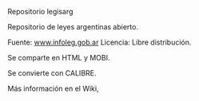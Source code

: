 Repositorio legisarg

Repositorio de leyes argentinas abierto.

Fuente: www.infoleg.gob.ar
Licencia: Libre distribución.

Se comparte en HTML y MOBI.

Se convierte con CALIBRE.

Más información en el Wiki,

